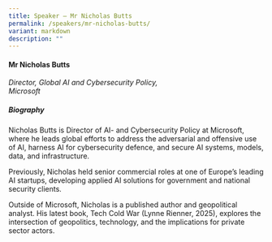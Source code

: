 ```yaml
---
title: Speaker – Mr Nicholas Butts
permalink: /speakers/mr-nicholas-butts/
variant: markdown
description: ""
---
```

#### **Mr Nicholas Butts**

*Director, Global AI and Cybersecurity Policy, <br>Microsoft*

##### **Biography**
Nicholas Butts is Director of AI- and Cybersecurity Policy at Microsoft, where he leads global efforts to address the adversarial and offensive use of AI, harness AI for cybersecurity defence, and secure AI systems, models, data, and infrastructure.

 

Previously, Nicholas held senior commercial roles at one of Europe’s leading AI startups, developing applied AI solutions for government and national security clients.

 

Outside of Microsoft, Nicholas is a published author and geopolitical analyst. His latest book, Tech Cold War (Lynne Rienner, 2025), explores the intersection of geopolitics, technology, and the implications for private sector actors.